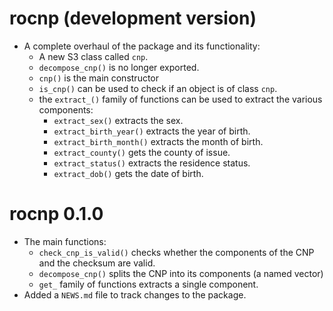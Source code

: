 # rocnp (development version)

* A complete overhaul of the package and its functionality:
  * A new S3 class called `cnp`.
  * `decompose_cnp()` is no longer exported. 
  * `cnp()` is the main constructor
  * `is_cnp()` can be used to check if an object is of class `cnp`.
  * the `extract_()` family of functions can be used to extract the various components:
    * `extract_sex()` extracts the sex.
    * `extract_birth_year()` extracts the year of birth.
    * `extract_birth_month()` extracts the month of birth.
    * `extract_county()` gets the county of issue.
    * `extract_status()` extracts the residence status.
    * `extract_dob()` gets the date of birth.

# rocnp 0.1.0

* The main functions:
    * `check_cnp_is_valid()` checks whether the components of the CNP and the checksum are valid.
    * `decompose_cnp()` splits the CNP into its components (a named vector)
    * `get_` family of functions extracts a single component.
* Added a `NEWS.md` file to track changes to the package.
